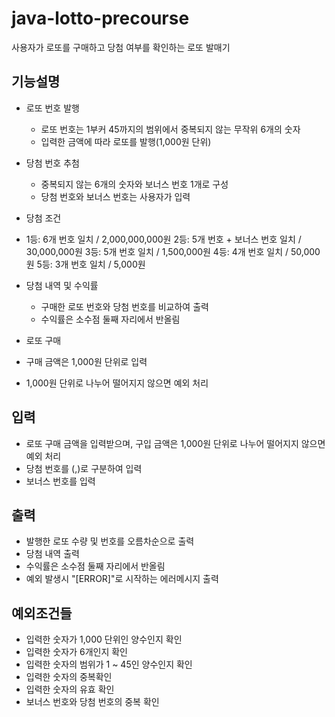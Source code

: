 # java-lotto-precourse
사용자가 로또를 구매하고 당첨 여부를 확인하는 로또 발매기

## 기능설명
- 로또 번호 발행
  - 로또 번호는 1부커 45까지의 범위에서 중복되지 않는 무작위 6개의 숫자
  - 입력한 금액에 따라 로또를 발행(1,000원 단위)

- 당첨 번호 추첨
  - 중복되지 않는 6개의 숫자와 보너스 번호 1개로 구성
  - 당첨 번호와 보너스 번호는 사용자가 입력

-  당첨 조건
  - 1등: 6개 번호 일치 / 2,000,000,000원
    2등: 5개 번호 + 보너스 번호 일치 / 30,000,000원
    3등: 5개 번호 일치 / 1,500,000원
    4등: 4개 번호 일치 / 50,000원
    5등: 3개 번호 일치 / 5,000원

- 당첨 내역 및 수익률
  - 구매한 로또 번호와 당첨 번호를 비교하여 출력
  - 수익률은 소수점 둘째 자리에서 반올림

-  로또 구매
  - 구매 금액은 1,000원 단위로 입력
  - 1,000원 단위로 나누어 떨어지지 않으면 예외 처리

## 입력
- 로또 구매 금액을 입력받으며, 구입 금액은 1,000원 단위로 나누어 떨어지지 않으면 예외 처리
- 당첨 번호를 (,)로 구분하여 입력
- 보너스 번호를 입력

## 출력
- 발행한 로또 수량 및 번호를 오름차순으로 출력
- 당첨 내역 출력
- 수익률은 소수점 둘째 자리에서 반올림
- 예외 발생시 "[ERROR]"로 시작하는 에러메시지 출력

## 예외조건들
- 입력한 숫자가 1,000 단위인 양수인지 확인
- 입력한 숫자가 6개인지 확인
- 입력한 숫자의 범위가 1 ~ 45인 양수인지 확인
- 입력한 숫자의 중복확인
- 입력한 숫자의 유효 확인
- 보너스 번호와 당첨 번호의 중복 확인

